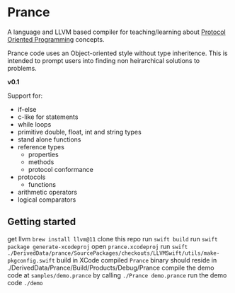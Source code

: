 # Prance
A language and LLVM based compiler for teaching/learning about [Protocol Oriented Programming](https://developer.apple.com/videos/play/wwdc2015/408/) concepts.

Prance code uses an Object-oriented style without type inheritence. This is intended to prompt users into finding non heirarchical solutions to problems.

**v0.1**

Support for:
- if-else
- c-like for statements
- while loops
- primitive double, float, int and string types
- stand alone functions
- reference types
  - properties
  - methods
  - protocol conformance
- protocols
  - functions
- arithmetic operators
- logical comparators

## Getting started
get llvm `brew install llvm@11`
clone this repo 
run `swift build`
run `swift package generate-xcodeproj`
open `prance.xcodeproj`
run `swift ./DerivedData/prance/SourcePackages/checkouts/LLVMSwift/utils/make-pkgconfig.swift`
build in XCode
compiled `Prance` binary should reside in ./DerivedData/Prance/Build/Products/Debug/Prance
compile the demo code at `samples/demo.prance` by calling `./Prance demo.prance`
run the demo code `./demo`
